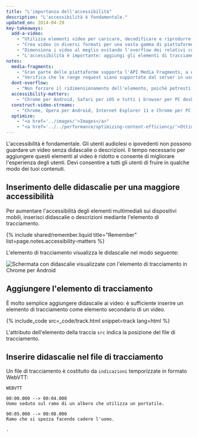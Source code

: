 ```yaml
---
title: "L'importanza dell'accessibilità"
description: "L'accessibilità è fondamentale."
updated_on: 2014-04-29
key-takeaways:
  add-a-video:
    - "Utilizza elementi video per caricare, decodificare e riprodurre i video del tuo sito."
    - "Crea video in diversi formati per una vasta gamma di piattaforme mobili."
    - "Dimensiona i video al meglio evitando l'overflow dei relativi contenitori."
    - "L'accessibilità è importante: aggiungi gli elementi di tracciamento come elementi secondari di quelli video."
notes:
  media-fragments:
    - "Gran parte delle piattaforme supporta l'API Media Fragments, a eccezione di iOS."
    - "Verifica che le range request siano supportate dal server in uso. Le range request vengono attivate per impostazione predefinita su gran parte dei server, anche se potrebbero essere assenti su alcuni servizi di hosting."
  dont-overflow:
    - "Non forzare il ridimensionamento dell'elemento, poiché potresti alterarne le proporzioni rispetto al video originale. Un video appiattito o allungato è sgradevole."
  accessibility-matters:
    - "Chrome per Android, Safari per iOS e tutti i browser per PC desktop a eccezione di Firefox supportano gli elementi di tracciamento (vedi <a href='http://caniuse.com/track' title='Stato del supporto degli elementi di tracciamento'>caniuse.com/track</a>). Sono disponibili anche diverse polilinee. È consigliabile l'utilizzo di <a href='//www.delphiki.com/html5/playr/' title='Polilinea dell'elemento di tracciamento Playr'>Playr</a> o <a href='//captionatorjs.com/'' title='Traccia del sottotitolatore'>Sottotitolatore</a>."
  construct-video-streams:
    - "Chrome, Opera per Android, Internet Explorer 11 e Chrome per PC desktop supportano MSE ed è previsto il supporto anche per <a href='http://wiki.mozilla.org/Platform/MediaSourceExtensions' title='Firefox Media Source Extensions implementation timeline'>Firefox</a>."
  optimize:
    - "<a href='../images/'>Images</a>"
    - "<a href='../../performance/optimizing-content-efficiency/'>Ottimizzazione dell'efficienza dei contenuti</a>"
---
```


<p class="intro">
  L'accessibilità è fondamentale. Gli utenti audiolesi o ipovedenti non possono guardare un video senza didascalie o descrizioni. Il tempo necessario per aggiungere questi elementi al video è ridotto e consente di migliorare l'esperienza degli utenti. Devi consentire a tutti gli utenti di fruire in qualche modo dei tuoi contenuti.
</p>





## Inserimento delle didascalie per una maggiore accessibilità

Per aumentare l'accessibilità degli elementi multimediali sui dispositivi mobili, inserisci didascalie o descrizioni mediante l'elemento di tracciamento.

{% include shared/remember.liquid title="Remember" list=page.notes.accessibility-matters %}

L'elemento di tracciamento visualizza le didascalie nel modo seguente:

 <img class="center" alt="Schermata con didascalie visualizzate con l'elemento di tracciamento in Chrome per Android" src="images/Chrome-Android-track-landscape-5x3.jpg">

## Aggiungere l'elemento di tracciamento

È molto semplice aggiungere didascalie ai video: è sufficiente inserire un elemento di tracciamento come elemento secondario di un video.

{% include_code src=_code/track.html snippet=track lang=html %}

L'attributo dell'elemento della traccia `src` indica la posizione del file di tracciamento.

## Inserire didascalie nel file di tracciamento

Un file di tracciamento è costituito da `indicazioni` temporizzate in formato WebVTT:

    WEBVTT

    00:00.000 --> 00:04.000
    Uomo seduto sul ramo di un albero che utilizza un portatile.

    00:05.000 --> 00:08.000
    Ramo che si spezza facendo cadere l'uomo.

    .



